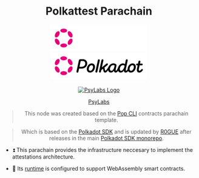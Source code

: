<div align="center">

# Polkattest Parachain

<img height="70px" alt="Polkadot SDK Logo" src="https://github.com/paritytech/polkadot-sdk/raw/master/docs/images/Polkadot_Logo_Horizontal_Pink_White.png#gh-dark-mode-only"/>
<img height="70px" alt="Polkadot SDK Logo" src="https://github.com/paritytech/polkadot-sdk/raw/master/docs/images/Polkadot_Logo_Horizontal_Pink_Black.png#gh-light-mode-only"/>
<br /><br />
<a href="https://www.psylabs.io/"><img src="https://www.psylabs.io/assets/PsylabsLogo-BTz7r7n-.png" alt="PsyLabs Logo"/></a>

[PsyLabs](https://www.psylabs.io/)

> This node was created based on the [Pop CLI](https://github.com/r0gue-io/pop-cli) contracts parachain template.

> Which is based on the [Polkadot SDK](https://github.com/paritytech/polkadot-sdk) and is updated by [R0GUE](r0gue.io) after releases in the main [Polkadot SDK monorepo](https://github.com/paritytech/polkadot-sdk).

</div>

* ⏫ This parachain provides the infrastructure neccesary to implement the attestations architecture.

* 🔧 Its [runtime](./runtime) is configured to support WebAssembly smart contracts.